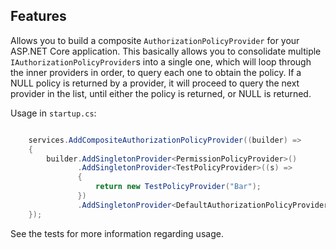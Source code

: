 ## Features

Allows you to build a composite `AuthorizationPolicyProvider` for your ASP.NET Core application.
This basically allows you to consolidate multiple `IAuthorizationPolicyProvider`s into a single one,
which will loop through the inner providers in order, to query each one to obtain the policy. 
If a NULL policy is returned by a provider, it will proceed to query the next provider in the list, until either the policy is returned, or NULL is returned.


Usage in `startup.cs`:

```csharp

    services.AddCompositeAuthorizationPolicyProvider((builder) =>
    {
        builder.AddSingletonProvider<PermissionPolicyProvider>()
               .AddSingletonProvider<TestPolicyProvider>((s) =>
               {
                   return new TestPolicyProvider("Bar");
               })
	           .AddSingletonProvider<DefaultAuthorizationPolicyProvider>(); // Asp.net default provider.
    });


```

See the tests for more information regarding usage.
